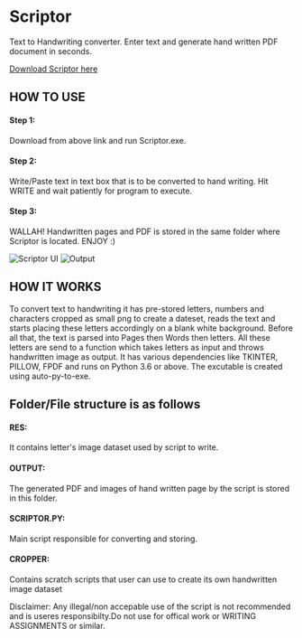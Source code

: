 # Scriptor
Text to Handwriting converter. Enter text and generate hand written PDF document in seconds.

[Download Scriptor here](https://raw.githubusercontent.com/divya-shiv-pandey/Scriptor/main/Scriptor.exe)

## HOW TO USE
#### Step 1: 
Download from above link and run Scriptor.exe.
#### Step 2:
Write/Paste text in text box  that is to be converted to hand writing.  Hit WRITE and wait patiently for program to execute.
#### Step 3:
WALLAH! Handwritten pages and PDF is stored in the same folder where Scriptor is located. ENJOY :)

![Scriptor UI](https://i.ibb.co/NjsF8XY/Scriptor.jpg)
![Output](https://i.ibb.co/hdtVfFf/0outt.png)

## HOW IT WORKS
To convert text to handwriting it has pre-stored letters, numbers and characters cropped as small png to create a dateset, reads the text and starts placing these letters accordingly on a blank white background. 
Before all that, the text is parsed into Pages then Words then letters. All these letters are send to a function which takes letters as input and throws handwritten image as output.
It has various dependencies like TKINTER, PILLOW, FPDF and runs on Python 3.6 or above.
The excutable is created using auto-py-to-exe.


## Folder/File structure is as follows
#### RES: 
It contains letter's image dataset used by script to write.
#### OUTPUT:
The generated PDF and images of hand written page by the script is stored in this folder.
#### SCRIPTOR.PY:
Main script responsible for converting and storing.
#### CROPPER:
Contains scratch scripts that user can use to create its own handwritten image dataset

Disclaimer: Any illegal/non accepable use of the script is not recommended and is useres responsibilty.Do not use for offical work or WRITING ASSIGNMENTS or similar.

